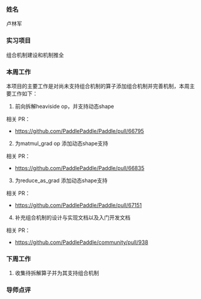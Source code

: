 ### 姓名

卢林军

### 实习项目

组合机制建设和机制推全

### 本周工作

本项目的主要工作是对尚未支持组合机制的算子添加组合机制并完善机制，本周主要工作如下：

1. 前向拆解heaviside op，并支持动态shape

相关 PR：

- https://github.com/PaddlePaddle/Paddle/pull/66795

2. 为matmul_grad op 添加动态shape支持

相关 PR：

- https://github.com/PaddlePaddle/Paddle/pull/66835

3. 为reduce_as_grad 添加动态shape支持

相关 PR：

- https://github.com/PaddlePaddle/Paddle/pull/67151

4. 补充组合机制的设计与实现文档以及入门开发文档

相关 PR：

- https://github.com/PaddlePaddle/community/pull/938


### 下周工作

1. 收集待拆解算子并为其支持组合机制

### 导师点评


